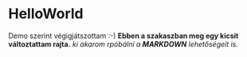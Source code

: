 # HelloWorld
Demo szerint végigjátszottam :-)
**Ebben a szakaszban meg egy kicsit változtattam rajta.**
_ki akarom rpóbálni a **MARKDOWN** lehetőségeit is._
